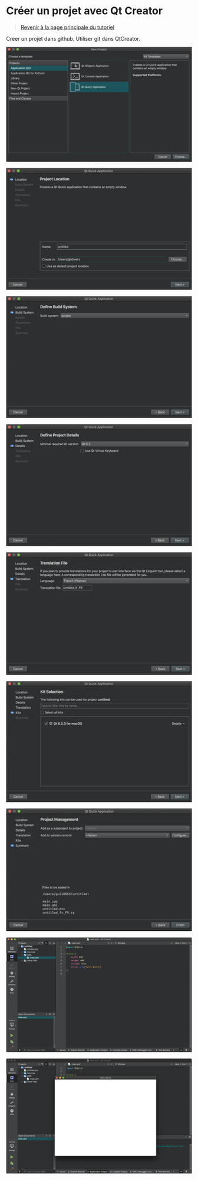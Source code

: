 
# Créer un projet avec Qt Creator

> [Revenir à la page principale du tutoriel](README.md)

Creer un projet dans github. Utiliser git dans QtCreator.

![Page d'acceuil](images/qtc_07.png)

![Page d'acceuil](images/qtc_08.png)

![Page d'acceuil](images/qtc_09.png)

![Page d'acceuil](images/qtc_10.png)

![Page d'acceuil](images/qtc_11.png)

![Page d'acceuil](images/qtc_12.png)

![Page d'acceuil](images/qtc_13.png)

![Page d'acceuil](images/qtc_14.png)

![Page d'acceuil](images/qtc_15.png)
